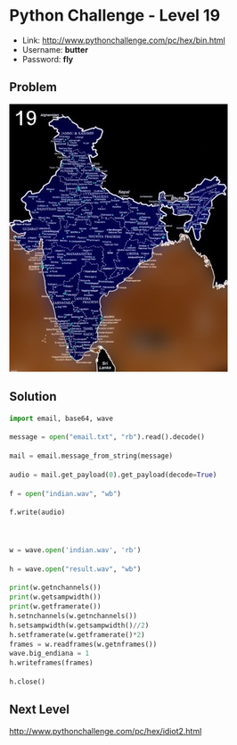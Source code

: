 # Python Challenge - Level 19

- Link: http://www.pythonchallenge.com/pc/hex/bin.html
- Username: **butter**
- Password: **fly**

## Problem

![](src/level_19/map.jpg)

## Solution


```python
import email, base64, wave

message = open("email.txt", "rb").read().decode()

mail = email.message_from_string(message)

audio = mail.get_payload(0).get_payload(decode=True)

f = open("indian.wav", "wb")

f.write(audio)



w = wave.open('indian.wav', 'rb')

h = wave.open("result.wav", "wb")

print(w.getnchannels())
print(w.getsampwidth())
print(w.getframerate())
h.setnchannels(w.getnchannels())
h.setsampwidth(w.getsampwidth()//2)
h.setframerate(w.getframerate()*2)
frames = w.readframes(w.getnframes())
wave.big_endiana = 1
h.writeframes(frames)

h.close()
```

## Next Level


http://www.pythonchallenge.com/pc/hex/idiot2.html

<div class="ad">
<script src='//z-na.amazon-adsystem.com/widgets/onejs?MarketPlace=US&amp;adInstanceId=0f3c2d71-0c18-4aca-be44-ba6e8892af33&amp;storeId=xstore0b-20'></script> 
</div>  